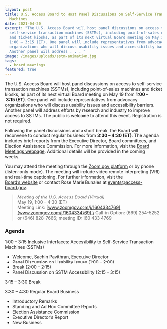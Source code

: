 ```yaml
---
layout: post
title: U.S. Access Board to Host Panel Discussions on Self-Service Transaction
  Machines
date: 2021-04-20
excerpt: "The U.S. Access Board will host panel discussions on access to
  self-service transaction machines (SSTMs), including point-of-sales machines
  and ticket kiosks, as part of its next virtual Board meeting on May 19 from
  1:00 – 3:15 (ET). One panel will include representatives from advocacy
  organizations who will discuss usability issues and accessibility barriers.
  Another panel will address . . . "
image: /images/uploads/sstm-animation.jpg
tags:
  - board meetings
featured: true
---
```

The U.S. Access Board will host panel discussions on access to self-service transaction machines (SSTMs), including point-of-sales machines and ticket kiosks, as part of its next virtual Board meeting on May 19 from **1:00 – 3:15 (ET)**. One panel will include representatives from advocacy organizations who will discuss usability issues and accessibility barriers. Another panel will address efforts by research and industry to improve access to SSTMs. The public is welcome to attend this event. Registration is not required. 

Following the panel discussions and a short break, the Board will reconvene to conduct regular business from **3:30 – 4:30 (ET)**. The agenda includes brief reports from the Executive Director, Board committees, and Election Assistance Commission. For more information, visit the [Board Meetings webpage](https://www.access-board.gov/about/meetings.html). Additional details will be provided in the coming weeks. 

You may attend the meeting through the [Zoom.gov platform](http://www.zoomgov.com/j/1604334769) or by phone (listen-only mode). The meeting will include video remote interpreting (VRI) and real-time captioning. For further information, visit the [Board’s website](https://www.access-board.gov/about/meetings.html) or contact Rose Marie Bunales at events@access-board.gov. 

> *Meeting of the U.S. Access Board (Virtual)* \
> May 19, 1:00 – 4:30 (ET) \
> Meeting Link: [www.zoomgov.com/j/1604334769](www.zoomgov.com/j/1604334769) \
> Call-in Option: (669) 254-5252 or (646) 828-7666; meeting ID: 160 433 4769  

### Agenda 

1:00 – 3:15 Inclusive Interfaces: Accessibility to Self-Service Transaction Machines (SSTMs) 

* Welcome, Sachin Pavithran, Executive Director 
* Panel Discussion on Usability Issues (1:00 – 2:00) 
* Break (2:00 – 2:15) 
* Panel Discussion on SSTM Accessibility (2:15 – 3:15) 

3:15 – 3:30 Break 

3:30 – 4:30 Regular Board Business 

* Introductory Remarks 
* Standing and Ad Hoc Committee Reports 
* Election Assistance Commission 
* Executive Director’s Report 
* New Business
